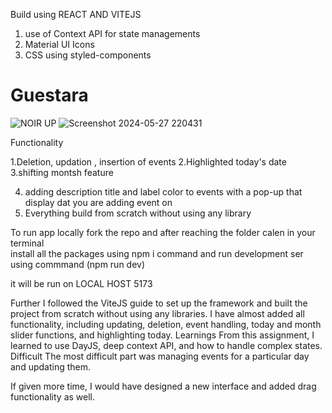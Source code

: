 Build using REACT AND VITEJS 
1. use of Context API for  state managements 
2. Material UI Icons 
3.  CSS using styled-components 
# Guestara
![NOIR UP](https://github.com/Harshjerry/Guestara/assets/140230672/aa36719e-9304-4335-92e1-cadedb0335b2)
![Screenshot 2024-05-27 220431](https://github.com/Harshjerry/Guestara/assets/140230672/ad57bae4-d64e-47a9-ab9b-67600929e10f)


Functionality 

1.Deletion, updation , insertion of events 
2.Highlighted today's date 
3.shifting montsh feature 

4. adding description title and label color to events with a pop-up
 that display dat you are adding event on
5. Everything build from scratch  without using any library


To run app locally 
 fork the repo and after reaching the folder calen in your terminal   
 install all the packages using npm i  command 
 and run development ser using commmand (npm run dev)

 it will be run on LOCAL HOST 5173


Further 
 I followed the ViteJS guide to set up the framework and built the project from scratch without using any libraries. I have almost added all functionality, including updating, deletion, event handling, today and month slider functions, and highlighting today.
Learnings
From this assignment, I learned to use DayJS, deep context API, and how to handle complex states. 
Difficult
The most difficult part was managing events for a particular day and updating them.



If given more time, I would have designed a  new interface and added drag functionality as well.  


 

 
